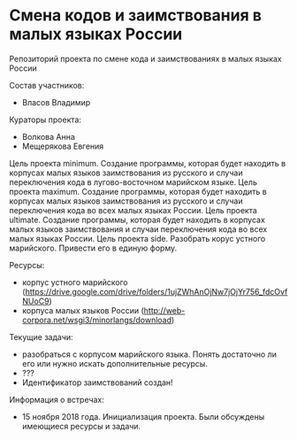 # Смена кодов и заимствования в малых языках России

Репозиторий проекта по смене кода и заимствованиях в малых языках России

Состав участников:
- Власов Владимир

Кураторы проекта:
- Волкова Анна
- Мещерякова Евгения

Цель проекта minimum. Cоздание программы, которая будет находить в корпусах малых языков заимствования из русского и случаи переключения кода в лугово-восточном марийском языке.
Цель проекта maximum. Cоздание программы, которая будет находить в корпусах малых языков заимствования из русского и случаи переключения кода во всех малых языках России.
Цель проекта ultimate. Cоздание программы, которая будет находить в корпусах малых языков заимствования и случаи переключения кода во всех малых языках России.
Цель проекта side. Разобрать корус устного марийского. Привести его в единую форму.

Ресурсы:
- корпус устного марийского (https://drive.google.com/drive/folders/1ujZWhAnOjNw7jOjYr756_fdcOvfNUoC9)
- корпуса малых языков России (http://web-corpora.net/wsgi3/minorlangs/download)

Текущие задачи:
- разобраться с корпусом марийского языка. Понять достаточно ли его или нужно искать дополнительные ресурсы.
- ???
- Идентификатор заимствований создан!

Информация о встречах:
- 15 ноября 2018 года. Инициализация проекта. Были обсуждены имеющиеся ресурсы и задачи.
